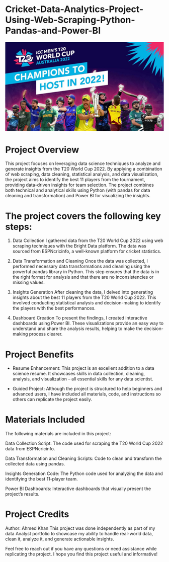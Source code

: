 # Cricket-Data-Analytics-Project-Using-Web-Scraping-Python-Pandas-and-Power-BI
![logo](cricket.jpeg)

# Project Overview

This project focuses on leveraging data science techniques to analyze and generate insights from the T20 World Cup 2022. By applying a combination of web scraping, data cleaning, statistical analysis, and data visualization, the project aims to identify the best 11 players from the tournament, providing data-driven insights for team selection. The project combines both technical and analytical skills using Python (with pandas for data cleaning and transformation) and Power BI for visualizing the insights.

# The project covers the following key steps:

1. Data Collection
I gathered data from the T20 World Cup 2022 using web scraping techniques with the Bright Data platform. The data was sourced from ESPNcricinfo, a well-known platform for cricket statistics.

2. Data Transformation and Cleaning
Once the data was collected, I performed necessary data transformations and cleaning using the powerful pandas library in Python. This step ensures that the data is in the right format for analysis and that there are no inconsistencies or missing values.

3. Insights Generation
After cleaning the data, I delved into generating insights about the best 11 players from the T20 World Cup 2022. This involved conducting statistical analysis and decision-making to identify the players with the best performances.

4. Dashboard Creation
To present the findings, I created interactive dashboards using Power BI. These visualizations provide an easy way to understand and share the analysis results, helping to make the decision-making process clearer.


# Project Benefits

- Resume Enhancement: This project is an excellent addition to a data science resume. It showcases skills in data collection, cleaning, analysis, and visualization – all essential skills for any data scientist.

- Guided Project: Although the project is structured to help beginners and advanced users, I have included all materials, code, and instructions so others can replicate the project easily.

# Materials Included
The following materials are included in this project:

Data Collection Script: The code used for scraping the T20 World Cup 2022 data from ESPNcricinfo.

Data Transformation and Cleaning Scripts: Code to clean and transform the collected data using pandas.

Insights Generation Code: The Python code used for analyzing the data and identifying the best 11-player team.

Power BI Dashboards: Interactive dashboards that visually present the project’s results.



# Project Credits

Author: Ahmed Khan
This project was done independently as part of my data Analyst portfolio to showcase my ability to handle real-world data, clean it, analyze it, and generate actionable insights.

Feel free to reach out if you have any questions or need assistance while replicating the project. I hope you find this project useful and informative!
